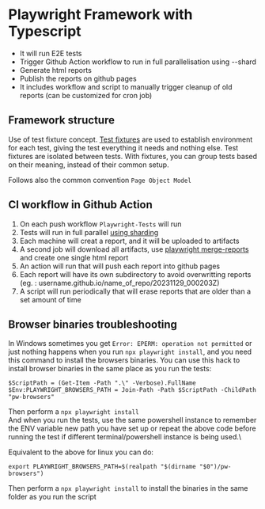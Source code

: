 # Playwright Framework with Typescript

- It will run E2E tests 
- Trigger Github Action workflow to run in full parallelisation using --shard
- Generate html reports
- Publish the reports on github pages
- It includes workflow and script to manually trigger cleanup of old reports (can be customized for cron job)

## Framework structure

Use of test fixture concept. [Test fixtures](https://playwright.dev/docs/test-fixtures#introduction) are used to establish environment for each test, giving the test everything it needs and nothing else. Test fixtures are isolated between tests. With fixtures, you can group tests based on their meaning, instead of their common setup.

Follows also the common convention `Page Object Model`

## CI workflow in Github Action

1. On each push workflow `Playwright-Tests` will run
2. Tests will run in full parallel [using sharding](https://playwright.dev/docs/test-sharding)
3. Each machine will creat a report, and it will be uploaded to artifacts
4. A second job will download all artifacts, use [playwright merge-reports](https://playwright.dev/docs/test-sharding#merging-reports-from-multiple-shards) and create one single html report
5. An action will run that will push each report into github pages
6. Each report will have its own subdirectory to avoid overwritting reports (eg. : username.github.io/name_of_repo/20231129_000203Z)
7. A script will run periodically that will erase reports that are older than a set amount of time

## Browser binaries troubleshooting 

In Windows sometimes you get `Error: EPERM: operation not permitted` or just nothing happens when you run `npx playwright install`, and you need this command to install the browsers binaries. You can use this hack to install browser binaries in the same place as you run the tests:
```
$ScriptPath = (Get-Item -Path ".\" -Verbose).FullName
$Env:PLAYWRIGHT_BROWSERS_PATH = Join-Path -Path $ScriptPath -ChildPath "pw-browsers"
```

Then perform a `npx playwright install`\
And when you run the tests, use the same powershell instance to remember the ENV variable new path you have set up or repeat the above code before running the test if different terminal/powershell instance is being used.\

Equivalent to the above for linux you can do:
```
export PLAYWRIGHT_BROWSERS_PATH=$(realpath "$(dirname "$0")/pw-browsers")
```
Then perform a `npx playwright install` to install the binaries in the same folder as you run the script